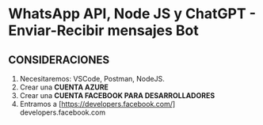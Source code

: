 # WhatsApp API, Node JS y ChatGPT - Enviar-Recibir mensajes Bot

## CONSIDERACIONES

1. Necesitaremos: VSCode, Postman, NodeJS.
2. Crear una __CUENTA AZURE__
3. Crear una __CUENTA FACEBOOK PARA DESARROLLADORES__
4. Entramos a [https://developers.facebook.com/] developers.facebook.com
